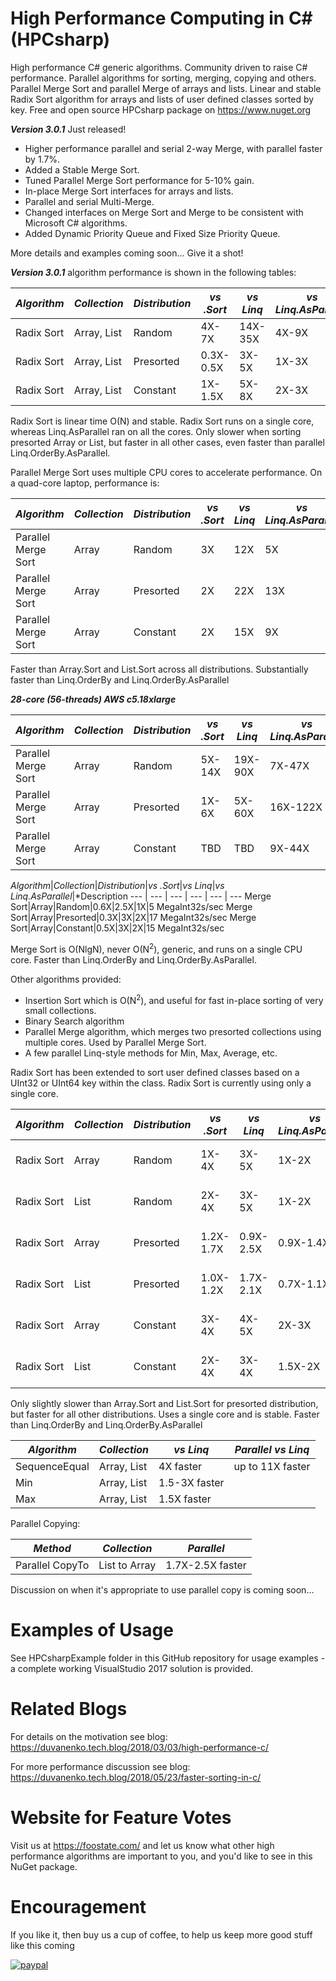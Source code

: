 # High Performance Computing in C# (HPCsharp)

High performance C# generic algorithms. Community driven to raise C# performance.
Parallel algorithms for sorting, merging, copying and others. Parallel Merge Sort and parallel Merge of arrays and lists.
Linear and stable Radix Sort algorithm for arrays and lists of user defined classes sorted by key.
Free and open source HPCsharp package on https://www.nuget.org

**_Version 3.0.1_** Just released!

- Higher performance parallel and serial 2-way Merge, with parallel faster by 1.7%.
- Added a Stable Merge Sort.
- Tuned Parallel Merge Sort performance for 5-10% gain.
- In-place Merge Sort interfaces for arrays and lists.
- Parallel and serial Multi-Merge.
- Changed interfaces on Merge Sort and Merge to be consistent with Microsoft C# algorithms.
- Added Dynamic Priority Queue and Fixed Size Priority Queue.

More details and examples coming soon... Give it a shot!

**_Version 3.0.1_** algorithm performance is shown in the following tables:

*Algorithm*|*Collection*|*Distribution*|*vs .Sort*|*vs Linq*|*vs Linq.AsParallel*|*MegaInts/sec*|*Data Type*
--- | --- | --- | --- | --- | --- | --- | ---
Radix Sort|Array, List|Random|4X-7X|14X-35X|4X-9X|93, 75|UInt32
Radix Sort|Array, List|Presorted|0.3X-0.5X|3X-5X|1X-3X||UInt32
Radix Sort|Array, List|Constant|1X-1.5X|5X-8X|2X-3X||UInt32

Radix Sort is linear time O(N) and stable. Radix Sort runs on a single core, whereas Linq.AsParallel ran on all the cores.
Only slower when sorting presorted Array or List, but faster in all other cases, even faster than parallel Linq.OrderBy.AsParallel.

Parallel Merge Sort uses multiple CPU cores to accelerate performance. On a quad-core laptop, performance is:

*Algorithm*|*Collection*|*Distribution*|*vs .Sort*|*vs Linq*|*vs Linq.AsParallel*|*Description*
--- | --- | --- | --- | --- | --- | ---
Parallel Merge Sort|Array|Random|3X|12X|5X|25 MegaInt32s/sec
Parallel Merge Sort|Array|Presorted|2X|22X|13X|110 MegaInt32s/sec
Parallel Merge Sort|Array|Constant|2X|15X|9X|74 MegaInt32s/sec

Faster than Array.Sort and List.Sort across all distributions. Substantially faster than Linq.OrderBy and Linq.OrderBy.AsParallel

**_28-core (56-threads) AWS c5.18xlarge_**

*Algorithm*|*Collection*|*Distribution*|*vs .Sort*|*vs Linq*|*vs Linq.AsParallel*|*Description*
--- | --- | --- | --- | --- | --- | ---
Parallel Merge Sort|Array|Random|5X-14X|19X-90X|7X-47X|Stable
Parallel Merge Sort|Array|Presorted|1X-6X|5X-60X|16X-122X|Stable
Parallel Merge Sort|Array|Constant|TBD|TBD|9X-44X|Stable

*Algorithm*|*Collection*|*Distribution*|*vs .Sort*|*vs Linq*|*vs Linq.AsParallel*|*Description
--- | --- | --- | --- | --- | ---
Merge Sort|Array|Random|0.6X|2.5X|1X|5 MegaInt32s/sec
Merge Sort|Array|Presorted|0.3X|3X|2X|17 MegaInt32s/sec
Merge Sort|Array|Constant|0.5X|3X|2X|15 MegaInt32s/sec

Merge Sort is O(NlgN), never O(N<sup>2</sup>), generic, and runs on a single CPU core. Faster than Linq.OrderBy and Linq.OrderBy.AsParallel.

Other algorithms provided:
- Insertion Sort which is O(N<sup>2</sup>), and useful for fast in-place sorting of very small collections.
- Binary Search algorithm
- Parallel Merge algorithm, which merges two presorted collections using multiple cores. Used by Parallel Merge Sort.
- A few parallel Linq-style methods for Min, Max, Average, etc.

Radix Sort has been extended to sort user defined classes based on a UInt32 or UInt64 key within the class. Radix Sort is currently using only a single core.

*Algorithm*|*Collection*|*Distribution*|*vs .Sort*|*vs Linq*|*vs Linq.AsParallel*|*Description*
--- | --- | --- | --- | --- | --- | ---
Radix Sort|Array|Random|1X-4X|3X-5X|1X-2X|User defined class
Radix Sort|List|Random|2X-4X|3X-5X|1X-2X|User defined class
Radix Sort|Array|Presorted|1.2X-1.7X|0.9X-2.5X|0.9X-1.4X|User defined class
Radix Sort|List|Presorted|1.0X-1.2X|1.7X-2.1X|0.7X-1.1X|User defined class
Radix Sort|Array|Constant|3X-4X|4X-5X|2X-3X|User defined class
Radix Sort|List|Constant|2X-4X|3X-4X|1.5X-2X|User defined class

Only slightly slower than Array.Sort and List.Sort for presorted distribution, but faster for all other distributions. Uses a single core and is stable.
Faster than Linq.OrderBy and Linq.OrderBy.AsParallel

*Algorithm*|*Collection*|*vs Linq*|*Parallel vs Linq*
--- | --- | --- | ---
SequenceEqual|Array, List|4X faster|up to 11X faster
Min|Array, List|1.5-3X faster
Max|Array, List|1.5X faster

Parallel Copying:

*Method*|*Collection*|*Parallel*
--- | --- | ---
Parallel CopyTo|List to Array|1.7X-2.5X faster

Discussion on when it's appropriate to use parallel copy is coming soon...

# Examples of Usage
See HPCsharpExample folder in this GitHub repository for usage examples - a complete working VisualStudio 2017 solution is provided.

# Related Blogs
For details on the motivation see blog:
https://duvanenko.tech.blog/2018/03/03/high-performance-c/

For more performance discussion see blog:
https://duvanenko.tech.blog/2018/05/23/faster-sorting-in-c/

# Website for Feature Votes
Visit us at https://foostate.com/ and let us know what other high performance algorithms are important to you, and you'd like to see in this NuGet package.

# Encouragement
If you like it, then buy us a cup of coffee, to help us keep more good stuff like this coming

[![paypal](https://www.paypalobjects.com/en_US/i/btn/btn_donateCC_LG.gif)](https://www.paypal.com/cgi-bin/webscr?cmd=_s-xclick&hosted_button_id=LDD8L7UPAC7QL)
